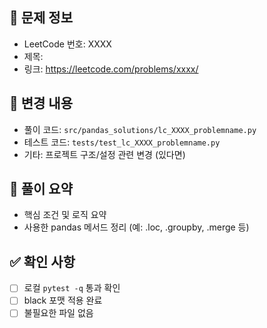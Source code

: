 ## 📌 문제 정보
- LeetCode 번호: XXXX
- 제목: 
- 링크: https://leetcode.com/problems/xxxx/

## 📌 변경 내용
- 풀이 코드: `src/pandas_solutions/lc_XXXX_problemname.py`
- 테스트 코드: `tests/test_lc_XXXX_problemname.py`
- 기타: 프로젝트 구조/설정 관련 변경 (있다면)

## 📌 풀이 요약
- 핵심 조건 및 로직 요약
- 사용한 pandas 메서드 정리 (예: .loc, .groupby, .merge 등)

## ✅ 확인 사항
- [ ] 로컬 `pytest -q` 통과 확인
- [ ] black 포맷 적용 완료
- [ ] 불필요한 파일 없음